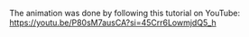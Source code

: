 The animation was done by following this tutorial on YouTube: https://youtu.be/P80sM7ausCA?si=45Crr6LowmjdQ5_h 
